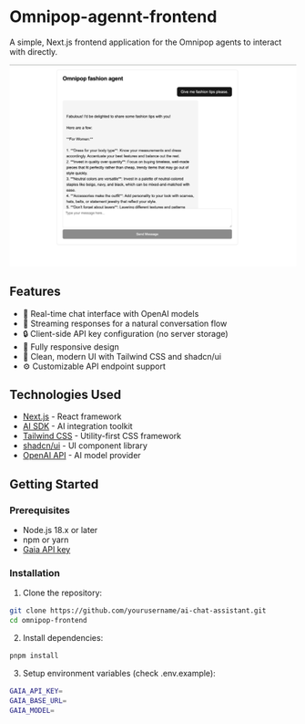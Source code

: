 # Omnipop-agennt-frontend

A simple, Next.js frontend application for the Omnipop agents to interact with directly.

![Omnipop demo](./omnipop-demo.png)

## Features

- 💬 Real-time chat interface with OpenAI models
- 🔄 Streaming responses for a natural conversation flow
- 🔒 Client-side API key configuration (no server storage)
- 📱 Fully responsive design
- 🎨 Clean, modern UI with Tailwind CSS and shadcn/ui
- ⚙️ Customizable API endpoint support

## Technologies Used

- [Next.js](https://nextjs.org/) - React framework
- [AI SDK](https://sdk.vercel.ai/) - AI integration toolkit
- [Tailwind CSS](https://tailwindcss.com/) - Utility-first CSS framework
- [shadcn/ui](https://ui.shadcn.com/) - UI component library
- [OpenAI API](https://openai.com/api/) - AI model provider

## Getting Started

### Prerequisites

- Node.js 18.x or later
- npm or yarn
- [Gaia API key](https://www.gaianet.ai/setting/gaia-api-keys)

### Installation

1. Clone the repository:

```bash
git clone https://github.com/yourusername/ai-chat-assistant.git
cd omnipop-frontend
```

2. Install dependencies:

```bash
pnpm install
```

3. Setup environment variables (check .env.example):

```bash
GAIA_API_KEY=
GAIA_BASE_URL=
GAIA_MODEL=
```

